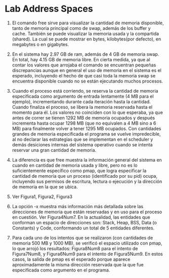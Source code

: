 # Lab Address Spaces
1. El comando free sirve para visualizar la cantidad de memoria disponible, tanto de memoria principal como de swap, además de los buffer y cache. También se puede visualizar la memoria usada y la compartida (shared). La cual se puede mostrar en bytes, kilobytes(por defecto), en megabytes o en gigabytes.

2. En el sistema hay 2.97 GB de ram, además de 4 GB de memoria swap. En total, hay 4.15 GB de memoria libre. En cierta medida, ya que al contar los valores que arrojaba el comando se encuentran pequeñas discrepancias aunque en general el uso de memoria en el sistema es el esperado, incluyendo el hecho de que casi toda la memoria swap se encuentra disponible cuando no se están ejecutando muchos procesos.

4. Cuando el proceso está corriendo, se reserva la cantidad de memoria especificada como argumento de entrada lentamente (4 MB para el ejemplo), incrementando durante cada iteración hasta la cantidad. Cuando finaliza el proceso, se libera la memoria reservada hasta el momento para él. Los valores no coinciden con lo que esperaba, ya que antes de correr se tienen 1292 MB de memoria ocupados y después incrementa hasta ocupar 1298 MB (que no equivalen a 4 MB sino a 6 MB) para finalmente volver a tener 1295 MB ocupados. Con cantidades grandes de memoria especificada el programa se vuelve impredecible, al no declarar las estrategias que se implementan en el scheduler y demás desiciones internas del sistema operativo cuando se intenta reservar una gran cantidad de memoria.

5. La diferencia es que free muestra la información general del sistema en cuando en cantidad de memoria usada y libre, pero no es lo suficientemente específico como pmap, que logra especificar la cantidad de memoria que un proceso (identificado por su pid) ocupa, incluyendo sus permisos de escritura, lectura o ejecución y la dirección de memoria en la que se ubica.

6. Ver Figura1, Figura2, Figura3

7. La opción -x muestra más información más detallada sobre las direcciones de memoria que están reservadas y en uso para el proceso en cuestión. Ver Figura4Num7. En la actualidad, las entidades que conforman un espacio de direcciones son: Stack, Heap, BSS, Data (o Constants) y Code, conformando un total de 5 entidades diferentes.

8. Para cada uno de los intentos que se realizaron (con cantidades de memoria 500 MB y 1000 MB), se verificó el espacio utilizado con pmap, lo que arrojó los resultados: Figura8Num8 para el intento de Figura7Num8, y Figura6Num9 para el intento de Figura5Num9. En estos casos, la salida de pmap es el esperado porque aparece aproximadamente la misma dirección reservada que la que fue especificada como argumento en el programa.